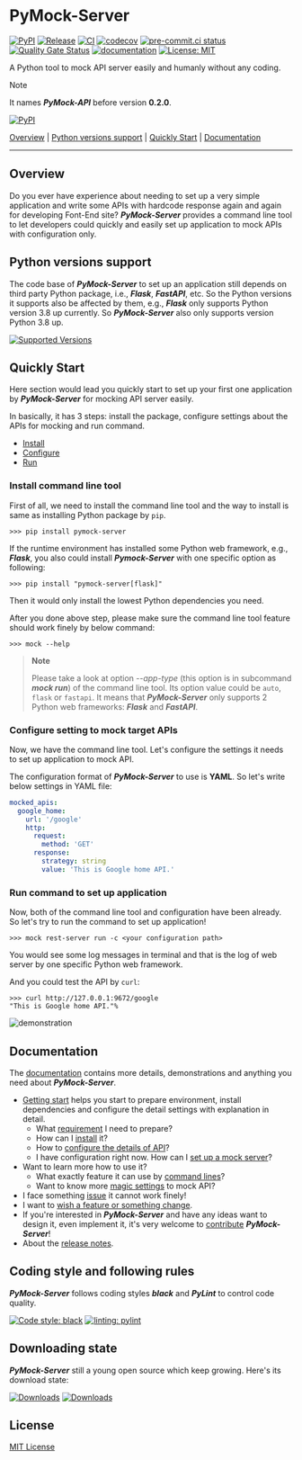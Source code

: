 # PyMock-Server

[![PyPI](https://img.shields.io/pypi/v/PyMock-Server?color=%23099cec&amp;label=PyPI&amp;logo=pypi&amp;logoColor=white)](https://pypi.org/project/PyMock-Server)
[![Release](https://img.shields.io/github/release/Chisanan232/PyMock-Server.svg?label=Release&logo=github)](https://github.com/Chisanan232/PyMock-Server/releases)
[![CI](https://github.com/Chisanan232/PyMock-Server/actions/workflows/ci.yaml/badge.svg)](https://github.com/Chisanan232/PyMock-Server/actions/workflows/ci.yaml)
[![codecov](https://codecov.io/gh/Chisanan232/PyMock-Server/graph/badge.svg?token=r5HJxg9KhN)](https://codecov.io/gh/Chisanan232/PyMock-Server)
[![pre-commit.ci status](https://results.pre-commit.ci/badge/github/Chisanan232/PyMock-Server/master.svg)](https://results.pre-commit.ci/latest/github/Chisanan232/PyMock-Server/master)
[![Quality Gate Status](https://sonarcloud.io/api/project_badges/measure?project=Chisanan232_PyMock-Server&metric=alert_status)](https://sonarcloud.io/summary/new_code?id=Chisanan232_PyMock-Server)
[![documentation](https://github.com/Chisanan232/PyMock-Server/actions/workflows/documentation.yaml/badge.svg)](https://chisanan232.github.io/PyMock-Server/)
[![License: MIT](https://img.shields.io/badge/License-MIT-yellow.svg)](https://opensource.org/licenses/MIT)

A Python tool to mock API server easily and humanly without any coding.

> [!NOTE]
> It names **_PyMock-API_** before version **0.2.0**.
>
> [![PyPI](https://img.shields.io/pypi/v/PyMock-API?color=%23099cec&amp;label=PyPI&amp;logo=pypi&amp;logoColor=white)](https://pypi.org/project/PyMock-API)

[Overview](#overview) | [Python versions support](#Python-versions-support) | [Quickly Start](#quickly-start) | [Documentation](#documentation)
<hr>


## Overview

Do you ever have experience about needing to set up a very simple application and write some APIs with hardcode response again and again
for developing Font-End site? **_PyMock-Server_** provides a command line tool to let developers could quickly and easily set up application
to mock APIs with configuration only.


## Python versions support

The code base of **_PyMock-Server_** to set up an application still depends on third party Python package, i.e., **_Flask_**, **_FastAPI_**,
etc. So the Python versions it supports also be affected by them, e.g., **_Flask_** only supports Python version 3.8 up currently. So
**_PyMock-Server_** also only supports version Python 3.8 up.

[![Supported Versions](https://img.shields.io/pypi/pyversions/PyMock-Server.svg?logo=python&logoColor=FBE072)](https://pypi.org/project/PyMock-Server)


## Quickly Start

Here section would lead you quickly start to set up your first one application by **_PyMock-Server_** for mocking API server easily.

In basically, it has 3 steps: install the package, configure settings about the APIs for mocking and run command.

* [Install](#install-command-line-tool)
* [Configure](#configure-setting-to-mock-target-apis)
* [Run](#run-command-to-set-up-application)

### Install command line tool

First of all, we need to install the command line tool and the way to install is same as installing Python package by ``pip``.

```console
>>> pip install pymock-server
```

If the runtime environment has installed some Python web framework, e.g., **_Flask_**, you also could install **_Pymock-Server_**
with one specific option as following:

```console
>>> pip install "pymock-server[flask]"
```

Then it would only install the lowest Python dependencies you need.

After you done above step, please make sure the command line tool feature should work finely by below command:

```console
>>> mock --help
```

> **Note**
>
> Please take a look at option _--app-type_ (this option is in subcommand **_mock run_**) of the command line tool. Its option
> value could be ``auto``, ``flask`` or ``fastapi``. It means that **_PyMock-Server_** only supports 2 Python web frameworks: **_Flask_**
> and **_FastAPI_**.

### Configure setting to mock target APIs

Now, we have the command line tool. Let's configure the settings it needs to set up application to mock API.

The configuration format of **_PyMock-Server_** to use is **YAML**. So let's write below settings in YAML file:

```yaml
mocked_apis:
  google_home:
    url: '/google'
    http:
      request:
        method: 'GET'
      response:
        strategy: string
        value: 'This is Google home API.'
```

### Run command to set up application

Now, both of the command line tool and configuration have been already. So let's try to run the command to set up application!

```console
>>> mock rest-server run -c <your configuration path>
```

You would see some log messages in terminal and that is the log of web server by one specific Python web framework.

And you could test the API by ``curl``:

```console
>>> curl http://127.0.0.1:9672/google
"This is Google home API."%
```

![demonstration](./docs/images/demonstration_pymock-api_cli.gif)

## Documentation

The [documentation](https://chisanan232.github.io/PyMock-Server/) contains more details, demonstrations and anything you need about **_PyMock-Server_**.

* [Getting start](https://chisanan232.github.io/PyMock-Server/getting-started/version-requirements/) helps you start to prepare environment, install dependencies and configure the detail settings with explanation in detail.
    * What [requirement](https://chisanan232.github.io/PyMock-Server/getting-started/version-requirements/) I need to prepare?
    * How can I [install](https://chisanan232.github.io/PyMock-Server/getting-started/installation/) it?
    * How to [configure the details of API](https://chisanan232.github.io/PyMock-Server/getting-started/configure-your-api/)?
    * I have configuration right now. How can I [set up a mock server](https://chisanan232.github.io/PyMock-Server/getting-started/setup-web-server/)?
* Want to learn more how to use it?
    * What exactly feature it can use by [command lines](https://chisanan232.github.io/PyMock-Server/command-line-usage/)?
    * Want to know more [magic settings](https://chisanan232.github.io/PyMock-Server/configure-references/config-basic-info/) to mock API?
* I face something [issue](https://chisanan232.github.io/PyMock-Server/development/contributing/reporting-a-bug/) it cannot work finely!
* I want to [wish a feature or something change](https://chisanan232.github.io/PyMock-Server/development/contributing/requesting-a-feature/).
* If you're interested in **_PyMock-Server_** and have any ideas want to design it, even implement it, it's very welcome to [contribute](https://chisanan232.github.io/PyMock-Server/development/contributing/developing/) **_PyMock-Server_**!
* About the [release notes](https://chisanan232.github.io/PyMock-Server/release_note/).


## Coding style and following rules

**_PyMock-Server_** follows coding styles **_black_** and **_PyLint_** to control code quality.

[![Code style: black](https://img.shields.io/badge/code%20style-black-000000.svg)](https://github.com/psf/black)
[![linting: pylint](https://img.shields.io/badge/linting-pylint-yellowgreen)](https://github.com/pylint-dev/pylint)


## Downloading state

**_PyMock-Server_** still a young open source which keep growing. Here's its download state:

[![Downloads](https://pepy.tech/badge/PyMock-Server)](https://pepy.tech/project/PyMock-Server)
[![Downloads](https://pepy.tech/badge/PyMock-Server/month)](https://pepy.tech/project/PyMock-Server)


## License

[MIT License](./LICENSE)
